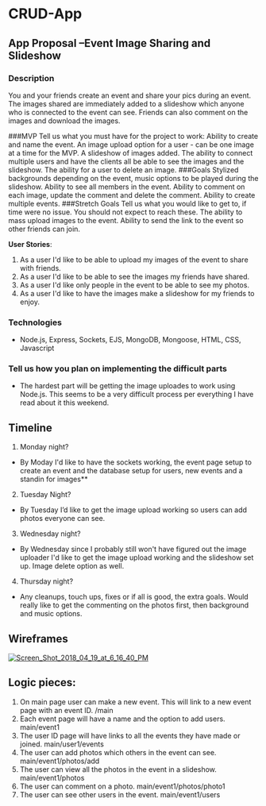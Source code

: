 # CRUD-App

## App Proposal –Event Image Sharing and Slideshow

### Description
You and your friends create an event and share your pics during an event. The images shared are immediately added to a slideshow which anyone who is connected to the event can see. Friends can also comment on the images and download the images.

###MVP
Tell us what you must have for the project to work:
Ability to create and name the event. An image upload option for a user - can be one image at a time for the MVP. A slideshow of images added. The ability to connect multiple users and have the clients all be able to see the images and the slideshow. The ability for a user to delete an image.
###Goals
Stylized backgrounds depending on the event, music options to be played during the slideshow. Ability to see all members in the event. Ability to comment on each image, update the comment and delete the comment. Ability to create multiple events.
###Stretch Goals
Tell us what you would like to get to, if time were no issue. You should not expect to reach these.
The ability to mass upload images to the event. Ability to send the link to the event so other friends can join.

**User Stories**:

1. As a user I'd like to be able to upload my images of the event to share with friends.
2. As a user I'd like to be able to see the images my friends have shared.
3. As a user I'd like only people in the event to be able to see my photos.
4. As a user I'd like to have the images make a slideshow for my friends to enjoy.

### Technologies
*   Node.js, Express, Sockets, EJS, MongoDB, Mongoose, HTML, CSS, Javascript

### Tell us how you plan on implementing the difficult parts
* The hardest part will be getting the image uploades to work using Node.js. This seems to be a very difficult process per everything I have read about it this weekend.

## Timeline
1.   Monday night?
* By Moday I'd like to have the sockets working, the event page setup to create an event and the database setup for users, new events and a standin for images**

2.  Tuesday Night?
* By Tuesday I’d like to get the image upload working so users can add photos everyone can see.

3.  Wednesday night?
* By Wednesday since I probably still won't have figured out the image uploader I'd like to get the image upload working and the slideshow set up. Image delete option as well.

4.  Thursday night?
* Any cleanups, touch ups, fixes or if all is good, the extra goals. Would really like to get the commenting on the photos first, then background and music options.


## Wireframes

<a href="https://ibb.co/eEbi97"><img src="https://preview.ibb.co/cYHC2S/Screen_Shot_2018_04_19_at_6_16_40_PM.png" alt="Screen_Shot_2018_04_19_at_6_16_40_PM" border="0"></a>

## Logic pieces:
1. On main page user can make a new event. This will link to a new event page with an event ID. /main
2. Each event page will have a name and the option to add users. main/event1
3. The user ID page will have links to all the events they have made or joined. main/user1/events
4. The user can add photos which others in the event can see. main/event1/photos/add
5. The user can view all the photos in the event in a slideshow. main/event1/photos
6. The user can comment on a photo. main/event1/photos/photo1
7. The user can see other users in the event. main/event1/users
